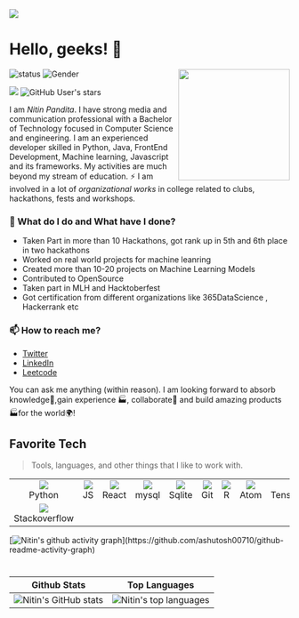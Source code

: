 <img src="https://user-images.githubusercontent.com/48784001/203785020-2b4826c1-7ddb-4de8-b65b-ebf6e04c5290.jpeg">

# Hello, geeks! 👋

<!--https://user-images.githubusercontent.com/5713670/87202985-820dcb80-c2b6-11ea-9f56-7ec461c497c3.gif-->
<img align='right' src='https://user-images.githubusercontent.com/5713670/87202985-820dcb80-c2b6-11ea-9f56-7ec461c497c3.gif' width='200'>

![status](https://img.shields.io/badge/status-up-brightgreen) ![Gender](https://img.shields.io/badge/gender-%F0%9F%A4%B5-lightgrey)

![](https://komarev.com/ghpvc/?username=nitin-pandita&style=flat-square&color=yellow)
![GitHub User's stars](https://img.shields.io/github/stars/nitin-pandita?label=%E2%AD%90GitHub%20stars&style=flat-square&color=yellow)

I am _Nitin Pandita_. I have strong media and communication professional with a Bachelor of Technology focused in Computer Science and engineering. I am an experienced developer skilled in Python, Java, FrontEnd Development, Machine learning, Javascript and its frameworks. My activities are much beyond my stream of education. ⚡ I am involved in a lot of *organizational works* in college related to clubs, hackathons, fests and workshops.


### 🌱 What do I do and What have I done? 

- Taken Part in more than 10 Hackathons, got rank up in 5th and 6th place in two hackathons
- Worked on real world projects for machine leanring
- Created more than 10-20 projects on Machine Learning Models
- Contributed to OpenSource
- Taken part in MLH and Hacktoberfest
- Got certification from different organizations like 365DataScience , Hackerrank etc

### 📫 How to reach me?
- [Twitter](https://twitter.com/nitintwts) 
- [LinkedIn](https://www.linkedin.com/in/nitin-pandita-148070213/) 
- [Leetcode](https://leetcode.com/NitinPandita/)

You can ask me anything (within reason). I am looking forward to absorb knowledge🧠,gain experience 🏭, collaborate🤝 and build amazing products 🏭for the world🌍!



<h2 align="left" id="macropower-tech">Favorite Tech</h2>

> Tools, languages, and other things that I like to work with.

<table>
  <tr>
    <td align="center" width="96">
  <a href="https://skillicons.dev">
    <img src="https://skillicons.dev/icons?i=python" />
  </a>
      <br>Python
    </td>
    <td align="center" width="96">
  <a href="https://skillicons.dev">
    <img src="https://skillicons.dev/icons?i=js" />
  </a>
      <br>JS
    </td>
    <td align="center" width="96">
  <a href="https://skillicons.dev">
    <img src="https://skillicons.dev/icons?i=react" />
  </a>
      <br>React
    </td>
    <td align="center" width="96">
  <a href="https://skillicons.dev">
    <img src="https://skillicons.dev/icons?i=mysql" />
  </a>
      <br>mysql
    </td>
    <td align="center" width="96">
  <a href="https://skillicons.dev">
    <img src="https://skillicons.dev/icons?i=sqlite" />
  </a>
      <br>Sqlite
    </td>
    <td align="center" width="96">
  <a href="https://skillicons.dev">
    <img src="https://skillicons.dev/icons?i=git" />
  </a>
      <br>Git
    </td>
    <td align="center" width="96">
  <a href="https://skillicons.dev">
    <img src="https://skillicons.dev/icons?i=r" />
  </a>
      <br>R
    </td>
    <td align="center" width="96">
  <a href="https://skillicons.dev">
    <img src="https://skillicons.dev/icons?i=atom" />
  </a>
      <br>Atom
    </td>
        <td align="center" width="96">
  <a href="https://skillicons.dev">
    <img src="https://skillicons.dev/icons?i=tensorflow" />
  </a>
      <br>TensorFlow
    </td>
        </td>
        <td align="center" width="96">
  <a href="https://skillicons.dev">
    <img src="https://skillicons.dev/icons?i=html" />
  </a>
      <br>HTML
    </td>
    
  </td>
  <td align="center" width="96">
  <a href="https://skillicons.dev">
    <img src="https://skillicons.dev/icons?i=css" />
  </a>
      <br>CSS
    </td>
    
   <td align="center" width="96">
  <a href="https://skillicons.dev">
    <img src="https://skillicons.dev/icons?i=vscode" />
  </a>
      <br>VsCode 
    </td>
  </tr>
  <tr>
    <td align="center" width="96"> 
    <a href="https://skillicons.dev">
    <img src="https://skillicons.dev/icons?i=stackoverflow" />
  </a>
      <br>Stackoverflow
    </td>

  </tr>
</table>

[![Nitin's github activity graph](https://github-readme-activity-graph.cyclic.app/graph?username=nitin-pandita&bg_color=0f2d3d&color=1cadfb&line=1cadfb&point=1cadfb&area=true&hide_border=true")](https://github.com/ashutosh00710/github-readme-activity-graph)

 <h1 align="center">
 
|   Github Stats    |              Top Languages             |
|    -----------    |              -----------------------   |
| ![Nitin's GitHub stats](https://github-readme-stats.vercel.app/api?username=nitin-pandita&theme=algolia&include_all_commits=true&show_icons=true&count_private=true&show_icons=true) | ![Nitin's top languages](https://github-readme-stats.vercel.app/api/top-langs/?username=nitin-pandita&langs_count=6&show_icons=true&title_color=FF7777&icon_color=f6c32c&text_color=9f9f9f&bg_color=151515&count_private=true&layout=compact) |

 </h1>
